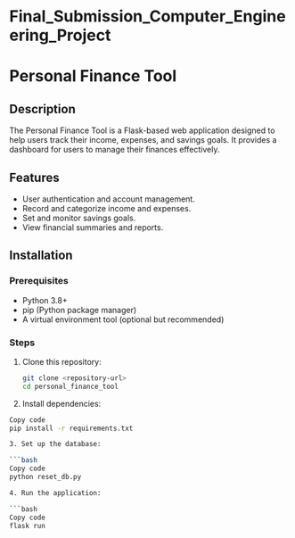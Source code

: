 # Final_Submission_Computer_Engineering_Project
# Personal Finance Tool

## Description
The Personal Finance Tool is a Flask-based web application designed to help users track their income, expenses, and savings goals. 
It provides a dashboard for users to manage their finances effectively.

## Features
- User authentication and account management.
- Record and categorize income and expenses.
- Set and monitor savings goals.
- View financial summaries and reports.

## Installation

### Prerequisites
- Python 3.8+
- pip (Python package manager)
- A virtual environment tool (optional but recommended)

### Steps
1. Clone this repository:
   ```bash
   git clone <repository-url>
   cd personal_finance_tool

2. Install dependencies:

  ```bash
  Copy code
  pip install -r requirements.txt
  
3. Set up the database:

  ```bash
  Copy code
  python reset_db.py

4. Run the application:

  ```bash
  Copy code
  flask run
